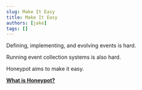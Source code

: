 ```yaml
---
slug: Make It Easy
title: Make It Easy
authors: [jake]
tags: []
---
```



Defining, implementing, and evolving events is hard.

Running event collection systems is also hard.

Honeypot aims to make it easy.


**[What is Honeypot?](/docs/introduction/what-is-honeypot)**